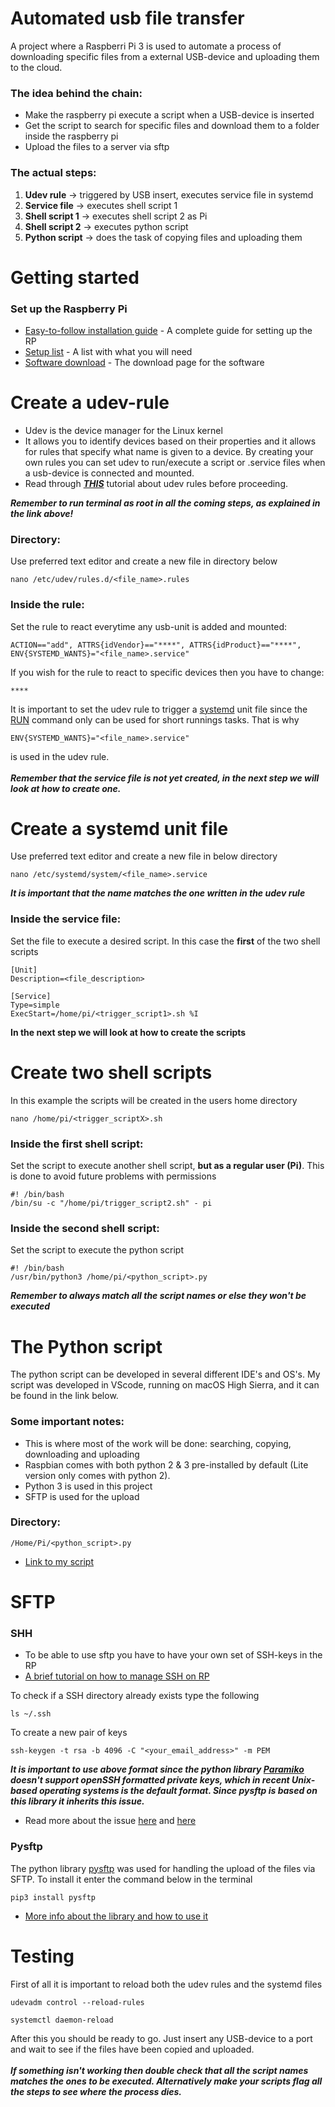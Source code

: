 # **Automated usb file transfer**
A project where a Raspberri Pi 3 is used to automate a process of downloading specific files from a external USB-device and uploading them to the cloud.
### The idea behind the chain:
* Make the raspberry pi execute a script when a USB-device is inserted
* Get the script to search for specific files and download them to a folder inside the raspberry pi
* Upload the files to a server via sftp
### The actual steps:
1. **Udev rule** -> triggered by USB insert, executes service file in systemd
2. **Service file** -> executes shell script 1
3. **Shell script 1** -> executes shell script 2 as Pi 
4. **Shell script 2** -> executes python script 
5. **Python script** -> does the task of copying files and uploading them
# Getting started
### Set up the Raspberry Pi 
* [Easy-to-follow installation guide](https://projects.raspberrypi.org/en/projects/raspberry-pi-setting-up) - A complete guide for setting up the RP
* [Setup list](https://www.raspberrypi.org/documentation/setup/) - A list with what you will need
* [Software download](https://www.raspberrypi.org/downloads/) - The download page for the software
# Create a udev-rule
* Udev is the device manager for the Linux kernel
* It allows you to identify devices based on their properties and it allows for rules that specify what name is given to a device. By creating your own rules you can set udev to run/execute a script or .service files when a usb-device is connected and mounted.
* Read through ***[THIS](https://linuxconfig.org/tutorial-on-how-to-write-basic-udev-rules-in-linux)*** tutorial about udev rules before proceeding.

**_Remember to run terminal as root in all the coming steps, as explained in the link above!_**
### Directory:
Use preferred text editor and create a new file in directory below
```
nano /etc/udev/rules.d/<file_name>.rules
```
### Inside the rule:
Set the rule to react everytime any usb-unit is added and mounted:
```
ACTION=="add", ATTRS{idVendor}=="****", ATTRS{idProduct}=="****", ENV{SYSTEMD_WANTS}="<file_name>.service" 
```
 If you wish for the rule to react to specific devices then you have to change:
```
****
``` 

It is important to set the udev rule to trigger a [systemd](https://www.linux.com/tutorials/understanding-and-using-systemd/) unit file since the [RUN](https://linux.die.net/man/7/udev) command only can be used for short runnings tasks. That is why
```
ENV{SYSTEMD_WANTS}="<file_name>.service"
```
is used in the udev rule. 
<br/><br/>***Remember that the service file is not yet created, in the next step we will look at how to create one.***
# Create a systemd unit file
Use preferred text editor and create a new file in below directory
```
nano /etc/systemd/system/<file_name>.service
```
***It is important that the name matches the one written in the udev rule***
### Inside the service file:
Set the file to execute a desired script. In this case the **first** of the two shell scripts 
```
[Unit]
Description=<file_description>

[Service]
Type=simple
ExecStart=/home/pi/<trigger_script1>.sh %I
```
**In the next step we will look at how to create the scripts**
# Create two shell scripts
In this example the scripts will be created in the users home directory
```
nano /home/pi/<trigger_scriptX>.sh
```
### Inside the **first** shell script:
Set the script to execute another shell script, **but as a regular user (Pi)**. This is done to avoid future problems with permissions
```
#! /bin/bash
/bin/su -c "/home/pi/trigger_script2.sh" - pi
```
### Inside the **second** shell script:
Set the script to execute the python script
```
#! /bin/bash 
/usr/bin/python3 /home/pi/<python_script>.py 
```
***Remember to always match all the script names or else they won't be executed***
# The Python script
The python script can be developed in several different IDE's and OS's. My script was developed in VScode, running on macOS High Sierra, and it can be found in the link below.<br/>
### Some important notes:
* This is where most of the work will be done: searching, copying, downloading and uploading
* Raspbian comes with both python 2 & 3 pre-installed by default (Lite version only comes with python 2).
* Python 3 is used in this project
* SFTP is used for the upload
### Directory:
```
/Home/Pi/<python_script>.py
```
* [Link to my script]()

# SFTP
### SHH
* To be able to use sftp you have to have your own set of SSH-keys in the RP
* [A brief tutorial on how to manage SSH on RP](https://www.raspberrypi.org/documentation/remote-access/ssh/passwordless.md)

To check if a SSH directory already exists type the following
```
ls ~/.ssh
```
To create a new pair of keys 
```
ssh-keygen -t rsa -b 4096 -C "<your_email_address>" -m PEM
```
***It is important to use above format since the python library [Paramiko](https://github.com/paramiko/paramiko) doesn't support openSSH formatted private keys, which in recent Unix-based operating systems is the default format. Since pysftp is based on this library it inherits this issue.***

* Read more about the issue [here](https://github.com/paramiko/paramiko/issues/1313) and [here](https://github.com/paramiko/paramiko/pull/1343)

### Pysftp
The python library [pysftp](https://pypi.org/project/pysftp/) was used for handling the upload of the files via SFTP. To install it enter the command below in the terminal
```
pip3 install pysftp
```
* [More info about the library and how to use it](https://pysftp.readthedocs.io/en/release_0.2.9/)


# Testing
First of all it is important to reload both the udev rules and the systemd files
```
udevadm control --reload-rules
```
```
systemctl daemon-reload
```
After this you should be ready to go. Just insert any USB-device to a port and wait to see if the files have been copied and uploaded. 
<br/><br/>***If something isn't working then double check that all the script names matches the ones to be executed. Alternatively make your scripts flag all the steps to see where the process dies.***